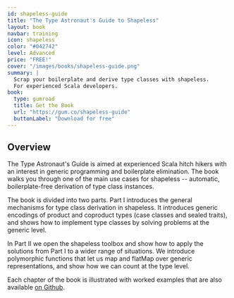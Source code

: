 ```yaml
---
id: shapeless-guide
title: "The Type Astronaut's Guide to Shapeless"
layout: book
navbar: training
icon: shapeless
color: "#042742"
level: Advanced
price: "FREE!"
cover: "/images/books/shapeless-guide.png"
summary: |
  Scrap your boilerplate and derive type classes with shapeless.
  For experienced Scala developers.
book:
  type: gumroad
  title: Get the Book
  url: "https://gum.co/shapeless-guide"
  buttonLabel: "Download for free"
---
```


## Overview

The Type Astronaut's Guide
is aimed at experienced Scala hitch hikers
with an interest in generic programming
and boilerplate elimination.
The book walks you through
one of the main use cases for shapeless -- automatic,
boilerplate-free derivation of type class instances.

The book is divided into two parts.
Part I introduces the general mechanisms
for type class derivation in shapeless.
It introduces generic encodings of
product and coproduct types (case classes and sealed traits),
and shows how to implement type classes
by solving problems at the generic level.

In Part II we open the shapeless toolbox
and show how to apply the solutions from Part I
to a wider range of situations.
We introduce polymorphic functions
that let us map and flatMap over generic representations,
and show how we can count at the type level.

Each chapter of the book is illustrated
with worked examples that are
also available [on Github][shapeless-guide-code].

[shapeless-guide-code]: https://github.com/underscoreio/shapeless-guide-code
